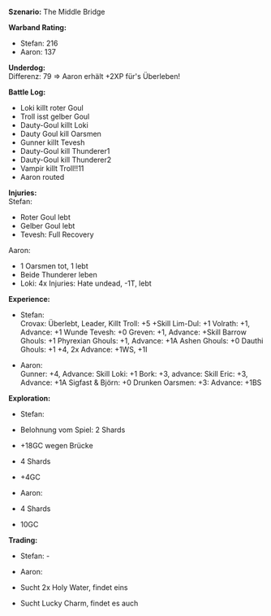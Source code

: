 **Szenario:** The Middle Bridge

**Warband Rating:**  
 - Stefan: 216
 - Aaron: 137

**Underdog:**  
Differenz: 79 => Aaron erhält +2XP für's Überleben!
 
**Battle Log:**  
* Loki killt roter Goul
* Troll isst gelber Goul
* Dauty-Goul killt Loki
* Dauty Goul kill Oarsmen
* Gunner killt Tevesh
* Dauty-Goul kill Thunderer1
* Dauty-Goul kill Thunderer2
* Vampir killt Troll!!11
* Aaron routed

**Injuries:**  
Stefan:
* Roter Goul lebt
* Gelber Goul lebt
* Tevesh: Full Recovery

Aaron:
* 1 Oarsmen tot, 1 lebt
* Beide Thunderer leben
* Loki: 4x Injuries: Hate undead, -1T, lebt
 
**Experience:**  
* Stefan:  
Crovax: Überlebt, Leader, Killt Troll: +5 +Skill
Lim-Dul: +1
Volrath: +1, Advance: +1 Wunde
Tevesh: +0
Greven: +1, Advance: +Skill
Barrow Ghouls: +1
Phyrexian Ghouls: +1, Advance: +1A
Ashen Ghouls: +0
Dauthi Ghouls: +1 +4, 2x Advance: +1WS, +1I

* Aaron:  
Gunner: +4, Advance: Skill
Loki: +1
Bork: +3, advance: Skill
Eric: +3, Advance: +1A
Sigfast & Björn: +0
Drunken Oarsmen:  +3: Advance: +1BS

**Exploration:**  
* Stefan:
* Belohnung vom Spiel: 2 Shards
* +18GC wegen Brücke
* 4 Shards
* +4GC

* Aaron: 
* 4 Shards
* 10GC

**Trading:**  
* Stefan: -

* Aaron: 
* Sucht 2x Holy Water, findet eins
* Sucht Lucky Charm, findet es auch
